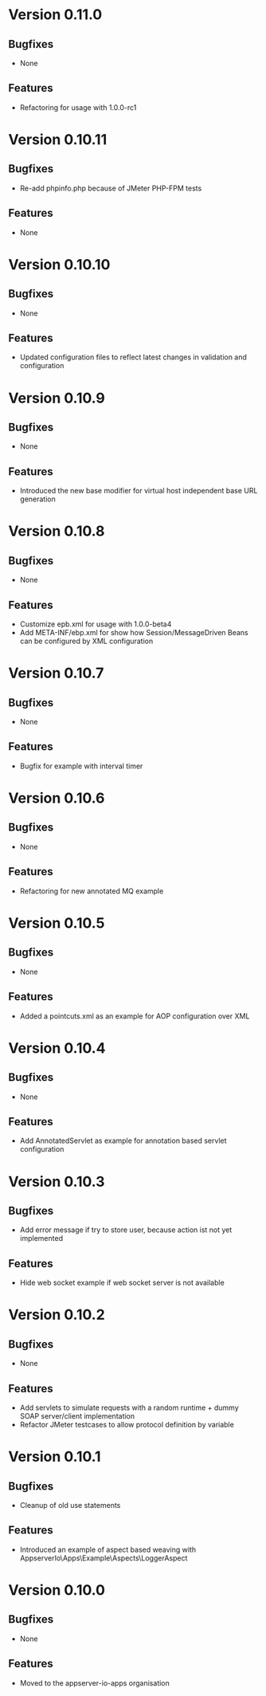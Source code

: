 # Version 0.11.0

## Bugfixes

* None

## Features

* Refactoring for usage with 1.0.0-rc1

# Version 0.10.11

## Bugfixes

* Re-add phpinfo.php because of JMeter PHP-FPM tests

## Features

* None

# Version 0.10.10

## Bugfixes

* None

## Features

* Updated configuration files to reflect latest changes in validation and configuration

# Version 0.10.9

## Bugfixes

* None

## Features

* Introduced the new base modifier for virtual host independent base URL generation

# Version 0.10.8

## Bugfixes

* None

## Features

* Customize epb.xml for usage with 1.0.0-beta4
* Add META-INF/ebp.xml for show how Session/MessageDriven Beans can be configured by XML configuration

# Version 0.10.7

## Bugfixes

* None

## Features

* Bugfix for example with interval timer

# Version 0.10.6

## Bugfixes

* None

## Features

* Refactoring for new annotated MQ example

# Version 0.10.5

## Bugfixes

* None

## Features

* Added a pointcuts.xml as an example for AOP configuration over XML

# Version 0.10.4

## Bugfixes

* None

## Features

* Add AnnotatedServlet as example for annotation based servlet configuration

# Version 0.10.3

## Bugfixes

* Add error message if try to store user, because action ist not yet implemented

## Features

* Hide web socket example if web socket server is not available

# Version 0.10.2

## Bugfixes

* None

## Features

* Add servlets to simulate requests with a random runtime + dummy SOAP server/client implementation
* Refactor JMeter testcases to allow protocol definition by variable

# Version 0.10.1

## Bugfixes

* Cleanup of old use statements

## Features

* Introduced an example of aspect based weaving with AppserverIo\Apps\Example\Aspects\LoggerAspect

# Version 0.10.0

## Bugfixes

* None

## Features

* Moved to the appserver-io-apps organisation